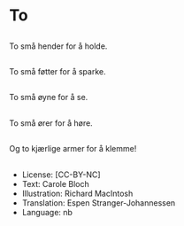 # To

##
To små hender for å holde.

##
To små føtter for å sparke.

##
To små øyne for å se.

##
To små ører for å høre.

##
Og to kjærlige armer for å klemme!

##
* License: [CC-BY-NC]
* Text: Carole Bloch
* Illustration: Richard MacIntosh
* Translation: Espen Stranger-Johannessen
* Language: nb
